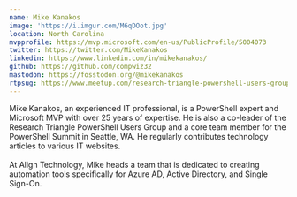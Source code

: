 ```yaml
---
name: Mike Kanakos
image: 'https://i.imgur.com/M6qDOot.jpg'
location: North Carolina
mvpprofile: https://mvp.microsoft.com/en-us/PublicProfile/5004073
twitter: https://twitter.com/MikeKanakos
linkedin: https://www.linkedin.com/in/mikekanakos/
github: https://github.com/compwiz32
mastodon: https://fosstodon.org/@mikekanakos
rtpsug: https://www.meetup.com/research-triangle-powershell-users-group
---
```

Mike Kanakos, an experienced IT professional, is a PowerShell expert and Microsoft MVP with over 25 years of expertise. He is also a co-leader of the Research Triangle PowerShell Users Group and a core team member for the PowerShell Summit in Seattle, WA. He regularly contributes technology articles to various IT websites.
<br>
<br>
At Align Technology, Mike heads a team that is dedicated to creating automation tools specifically for Azure AD, Active Directory, and Single Sign-On.